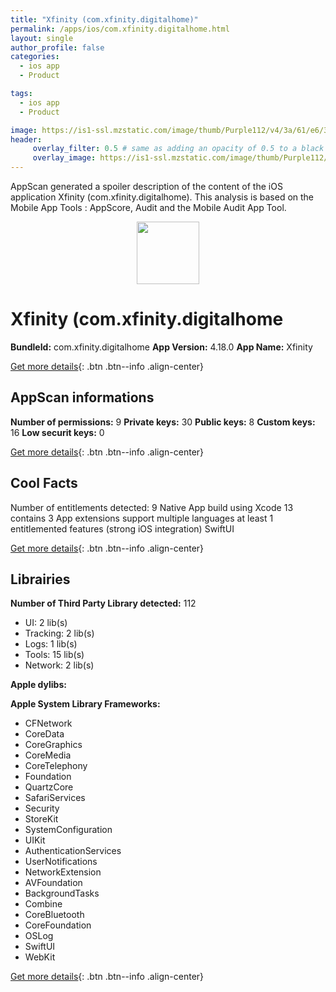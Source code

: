 ```yaml
---
title: "Xfinity (com.xfinity.digitalhome)"
permalink: /apps/ios/com.xfinity.digitalhome.html
layout: single
author_profile: false
categories: 
  - ios app 
  - Product 

tags: 
  - ios app 
  - Product 

image: https://is1-ssl.mzstatic.com/image/thumb/Purple112/v4/3a/61/e6/3a61e6e5-6fba-945a-c60e-c2cfab20be49/AppIcon-1x_U007emarketing-0-7-0-85-220.png/512x512bb.jpg
header: 
     overlay_filter: 0.5 # same as adding an opacity of 0.5 to a black background
     overlay_image: https://is1-ssl.mzstatic.com/image/thumb/Purple112/v4/3a/61/e6/3a61e6e5-6fba-945a-c60e-c2cfab20be49/AppIcon-1x_U007emarketing-0-7-0-85-220.png/512x512bb.jpg
---
```

AppScan generated a spoiler description of the content of the iOS application Xfinity (com.xfinity.digitalhome). This analysis is based on the Mobile App Tools : AppScore, Audit and the Mobile Audit App Tool.

  
  
<div style="text-align: center;"><img src="https://is1-ssl.mzstatic.com/image/thumb/Purple112/v4/3a/61/e6/3a61e6e5-6fba-945a-c60e-c2cfab20be49/AppIcon-1x_U007emarketing-0-7-0-85-220.png/512x512bb.jpg" width="100" height="100"></div>  
  
# Xfinity (com.xfinity.digitalhome

**BundleId:** com.xfinity.digitalhome
**App Version:** 4.18.0
**App Name:** Xfinity


[Get more details](/pricing.html){: .btn .btn--info .align-center}  
  
## AppScan informations 

**Number of permissions:** 9
**Private keys:** 30
**Public keys:** 8
**Custom keys:** 16
**Low securit keys:** 0
  
[Get more details](/pricing.html){: .btn .btn--info .align-center}

## Cool Facts

Number of entitlements detected: 9
Native App
build using Xcode 13
contains 3 App extensions
support multiple languages
at least 1 entitlemented features (strong iOS integration)
SwiftUI
  
[Get more details](/pricing.html){: .btn .btn--info .align-center}

## Librairies 
**Number of Third Party Library detected:** 112
- UI: 2 lib(s)
- Tracking: 2 lib(s)
- Logs: 1 lib(s)
- Tools: 15 lib(s)
- Network: 2 lib(s)

**Apple dylibs:**


**Apple System Library Frameworks:**
- CFNetwork
- CoreData
- CoreGraphics
- CoreMedia
- CoreTelephony
- Foundation
- QuartzCore
- SafariServices
- Security
- StoreKit
- SystemConfiguration
- UIKit
- AuthenticationServices
- UserNotifications
- NetworkExtension
- AVFoundation
- BackgroundTasks
- Combine
- CoreBluetooth
- CoreFoundation
- OSLog
- SwiftUI
- WebKit


  
[Get more details](/pricing.html){: .btn .btn--info .align-center}

